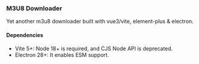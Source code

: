 ### M3U8 Downloader
Yet another m3u8 downloader built with vue3/vite, element-plus & electron.

#### Dependencies
- Vite 5+: Node 18+ is required, and CJS Node API is deprecated.
- Electron 28+: It enables ESM support.
